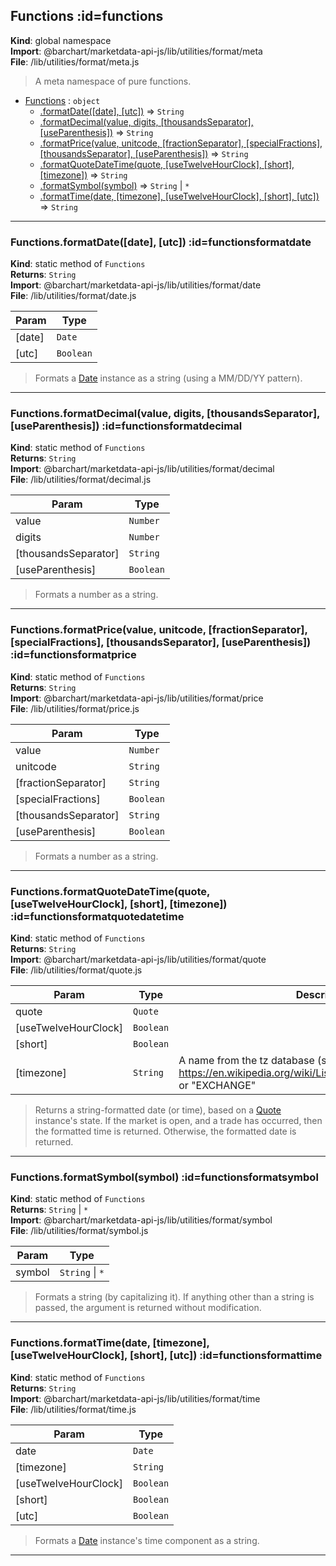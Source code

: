 ## Functions :id=functions
**Kind**: global namespace  
**Import**: @barchart/marketdata-api-js/lib/utilities/format/meta  
**File**: /lib/utilities/format/meta.js  
>A meta namespace of pure functions.


* [Functions](#Functions) : <code>object</code>
    * [.formatDate([date], [utc])](#FunctionsformatDate) ⇒ <code>String</code>
    * [.formatDecimal(value, digits, [thousandsSeparator], [useParenthesis])](#FunctionsformatDecimal) ⇒ <code>String</code>
    * [.formatPrice(value, unitcode, [fractionSeparator], [specialFractions], [thousandsSeparator], [useParenthesis])](#FunctionsformatPrice) ⇒ <code>String</code>
    * [.formatQuoteDateTime(quote, [useTwelveHourClock], [short], [timezone])](#FunctionsformatQuoteDateTime) ⇒ <code>String</code>
    * [.formatSymbol(symbol)](#FunctionsformatSymbol) ⇒ <code>String</code> \| <code>\*</code>
    * [.formatTime(date, [timezone], [useTwelveHourClock], [short], [utc])](#FunctionsformatTime) ⇒ <code>String</code>


* * *

### Functions.formatDate([date], [utc]) :id=functionsformatdate
**Kind**: static method of <code>Functions</code>  
**Returns**: <code>String</code>  
**Import**: @barchart/marketdata-api-js/lib/utilities/format/date  
**File**: /lib/utilities/format/date.js  

| Param | Type |
| --- | --- |
| [date] | <code>Date</code> | 
| [utc] | <code>Boolean</code> | 

>Formats a [Date](Date) instance as a string (using a MM/DD/YY pattern).


* * *

### Functions.formatDecimal(value, digits, [thousandsSeparator], [useParenthesis]) :id=functionsformatdecimal
**Kind**: static method of <code>Functions</code>  
**Returns**: <code>String</code>  
**Import**: @barchart/marketdata-api-js/lib/utilities/format/decimal  
**File**: /lib/utilities/format/decimal.js  

| Param | Type |
| --- | --- |
| value | <code>Number</code> | 
| digits | <code>Number</code> | 
| [thousandsSeparator] | <code>String</code> | 
| [useParenthesis] | <code>Boolean</code> | 

>Formats a number as a string.


* * *

### Functions.formatPrice(value, unitcode, [fractionSeparator], [specialFractions], [thousandsSeparator], [useParenthesis]) :id=functionsformatprice
**Kind**: static method of <code>Functions</code>  
**Returns**: <code>String</code>  
**Import**: @barchart/marketdata-api-js/lib/utilities/format/price  
**File**: /lib/utilities/format/price.js  

| Param | Type |
| --- | --- |
| value | <code>Number</code> | 
| unitcode | <code>String</code> | 
| [fractionSeparator] | <code>String</code> | 
| [specialFractions] | <code>Boolean</code> | 
| [thousandsSeparator] | <code>String</code> | 
| [useParenthesis] | <code>Boolean</code> | 

>Formats a number as a string.


* * *

### Functions.formatQuoteDateTime(quote, [useTwelveHourClock], [short], [timezone]) :id=functionsformatquotedatetime
**Kind**: static method of <code>Functions</code>  
**Returns**: <code>String</code>  
**Import**: @barchart/marketdata-api-js/lib/utilities/format/quote  
**File**: /lib/utilities/format/quote.js  

| Param | Type | Description |
| --- | --- | --- |
| quote | <code>Quote</code> |  |
| [useTwelveHourClock] | <code>Boolean</code> |  |
| [short] | <code>Boolean</code> |  |
| [timezone] | <code>String</code> | A name from the tz database (see https://en.wikipedia.org/wiki/List_of_tz_database_time_zones) or "EXCHANGE" |

>Returns a string-formatted date (or time), based on a [Quote](/content/sdk/lib-marketstate?id=quote) instance's
state. If the market is open, and a trade has occurred, then the formatted time
is returned. Otherwise, the formatted date is returned.


* * *

### Functions.formatSymbol(symbol) :id=functionsformatsymbol
**Kind**: static method of <code>Functions</code>  
**Returns**: <code>String</code> \| <code>\*</code>  
**Import**: @barchart/marketdata-api-js/lib/utilities/format/symbol  
**File**: /lib/utilities/format/symbol.js  

| Param | Type |
| --- | --- |
| symbol | <code>String</code> \| <code>\*</code> | 

>Formats a string (by capitalizing it). If anything other than a string
is passed, the argument is returned without modification.


* * *

### Functions.formatTime(date, [timezone], [useTwelveHourClock], [short], [utc]) :id=functionsformattime
**Kind**: static method of <code>Functions</code>  
**Returns**: <code>String</code>  
**Import**: @barchart/marketdata-api-js/lib/utilities/format/time  
**File**: /lib/utilities/format/time.js  

| Param | Type |
| --- | --- |
| date | <code>Date</code> | 
| [timezone] | <code>String</code> | 
| [useTwelveHourClock] | <code>Boolean</code> | 
| [short] | <code>Boolean</code> | 
| [utc] | <code>Boolean</code> | 

>Formats a [Date](Date) instance's time component as a string.


* * *

